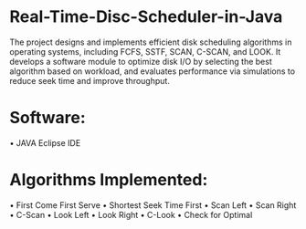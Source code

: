 # Real-Time-Disc-Scheduler-in-Java
The project designs and implements efficient disk scheduling algorithms in operating systems, including FCFS, SSTF, SCAN, C-SCAN, and LOOK. It develops a software module to optimize disk I/O by selecting the best algorithm based on workload, and evaluates performance via simulations to reduce seek time and improve throughput.

# Software:
•	JAVA Eclipse IDE

# Algorithms Implemented: 
•	First Come First Serve
•	Shortest Seek Time First
•	Scan Left 
•	Scan Right
•	C-Scan
•	Look Left
•	Look Right
•	C-Look
•	Check for Optimal
